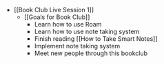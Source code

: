 - [[Book Club Live Session 1]]
    - [[Goals for Book Club]]
        - Learn how to use Roam
        - Learn how to use note taking system
        - Finish reading [[How to Take Smart Notes]]
        - Implement note taking system
        - Meet new people through this bookclub
